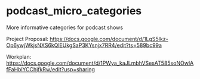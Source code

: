 # podcast_micro_categories
More informative categories for podcast shows

Project Proposal: https://docs.google.com/document/d/1LgS5Ikz-Op6ywjWkjsNXS6kQlEUkgSaP3KYsnjx7RR4/edit?ts=589bc99a

Workplan: https://docs.google.com/document/d/1PWya_kaJLmbhVSesAT585soNOwIAfFaHblYCChjfkRw/edit?usp=sharing
